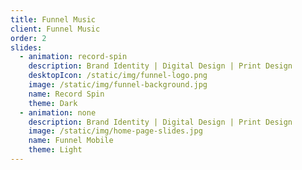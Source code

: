 ```yaml
---
title: Funnel Music
client: Funnel Music
order: 2
slides:
  - animation: record-spin
    description: Brand Identity | Digital Design | Print Design
    desktopIcon: /static/img/funnel-logo.png
    image: /static/img/funnel-background.jpg
    name: Record Spin
    theme: Dark
  - animation: none
    description: Brand Identity | Digital Design | Print Design
    image: /static/img/home-page-slides.jpg
    name: Funnel Mobile
    theme: Light
---
```


